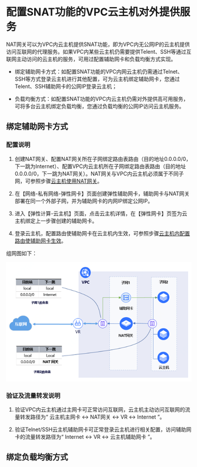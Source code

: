 
# 配置SNAT功能的VPC云主机对外提供服务

NAT网关可以为VPC内云主机提供SNAT功能，即为VPC内无公网IP的云主机提供访问互联网的代理服务。如果VPC内某些云主机仍需要提供Telent、SSH等通过互联网主动访问的云主机的服务，可用过配置辅助网卡和负载均衡方式实现。

- 绑定辅助网卡方式：如配置SNAT功能的VPC内网云主机仍需通过Telnet、SSH等方式登录云主机进行其他配置，可为云主机绑定辅助网卡，您通过Telent、SSH辅助网卡的公网IP登录云主机；

- 负载均衡方式：如配置SNAT功能的VPC内云主机仍需对外提供高可用服务，可将多台云主机绑定负载均衡，您通过负载均衡的公网IP访问云主机服务。

## 绑定辅助网卡方式

### 配置说明
1. 创建NAT网关、配置NAT网关所在子网绑定路由表路由（目的地址0.0.0.0/0，下一跳为Internet）、配置VPC内云主机所在子网绑定路由表路由（目的地址0.0.0.0/0，下一跳为NAT网关）。NAT网关与VPC内云主机必须属于不同子网，可参照步骤[云主机使用NAT网关](../Getting-Started/Create-NatGateway.md)。

2. 在【网络-私有网络-弹性网卡】页面创建弹性辅助网卡，辅助网卡与NAT网关部署在同一个外部子网，并为辅助网卡的内网IP绑定公网IP。

3. 进入【弹性计算-云主机】页面，点击云主机详情，在【弹性网卡】页签为云主机绑定上一步骤创建的辅助网卡。

4. 登录云主机，配置路由使辅助网卡在云主机内生效，可参照步骤[云主机内配置路由使辅助网卡生效](https://docs.jdcloud.com/cn/elastic-network-interface/linux-permanent-configuration)。
 
 组网图如下：

![NAT网关绑定辅助网卡](../../../../image/Networking/Nat-Gateway/natgw-eni.png)

### 验证及流量转发说明
1. 验证VPC内云主机通过主网卡可正常访问互联网，云主机主动访问互联网的流量转发路径为“ 云主机主网卡 ↔ NAT网关 ↔ VR ↔ Internet ”。

2. 验证Telnet/SSH云主机辅助网卡可正常登录云主机进行相关配置，访问辅助网卡的流量转发路径为“ Internet ↔ VR ↔ 云主机辅助网卡 ”。

## 绑定负载均衡方式
